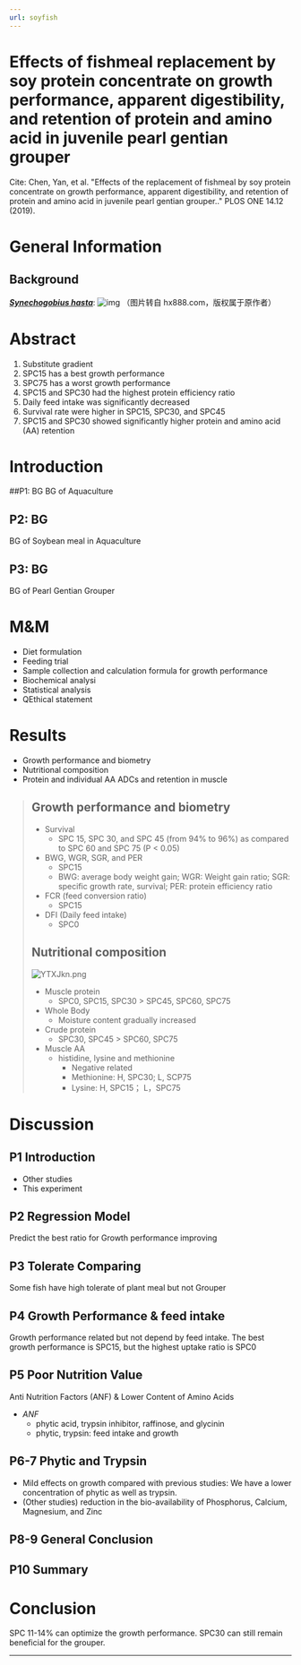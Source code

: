 ```yaml
---
url: soyfish
---
```


# Effects of fishmeal replacement by soy protein concentrate on growth performance, apparent digestibility, and retention of protein and amino acid in juvenile pearl gentian grouper

Cite: Chen, Yan, et al. "Effects of the replacement of fishmeal by soy protein concentrate on growth performance, apparent digestibility, and retention of protein and amino acid in juvenile pearl gentian grouper.." PLOS ONE 14.12 (2019).


# General Information

## Background
[***Synechogobius hasta***](https://baike.baidu.com/item/%E5%BC%82%E8%82%B2%E9%93%B6%E9%B2%AB):
![img](http://www.hx888.com/hengxing/upload/cms/www/201501/13105851ei61.jpg)
（图片转自 hx888.com，版权属于原作者）


# Abstract
1. Substitute gradient
2. SPC15 has a best growth performance
3. SPC75 has a worst growth performance
4. SPC15 and SPC30 had the highest protein efficiency ratio
5. Daily feed intake was significantly decreased
6. Survival rate were higher in SPC15, SPC30, and SPC45
7. SPC15 and SPC30 showed significantly higher protein and amino acid (AA) retention

# Introduction

##P1: BG
BG of Aquaculture

## P2: BG
BG of Soybean meal in Aquaculture

## P3: BG
BG of Pearl Gentian Grouper


# M&M
- Diet formulation
- Feeding trial
- Sample collection and calculation formula for growth performance
- Biochemical analysi
- Statistical analysis
- QEthical statement

# Results
- Growth performance and biometry
- Nutritional composition
- Protein and individual AA ADCs and retention in muscle

> ## Growth performance and biometry
> - Survival
>   - SPC 15, SPC 30, and SPC 45 (from 94% to 96%) as compared to SPC 60 and SPC 75 (P < 0.05)
> - BWG, WGR, SGR, and PER
>   - SPC15
>   - BWG: average body weight gain; WGR: Weight gain ratio; SGR: specific growth rate, survival; PER: protein efficiency ratio
> - FCR (feed conversion ratio)
>     - SPC15
> - DFI (Daily feed intake)
>     -  SPC0
>
> ## Nutritional composition
> ![YTXJkn.png](https://s1.ax1x.com/2020/05/20/YTXJkn.png)
> - Muscle protein
>   - SPC0, SPC15, SPC30 > SPC45, SPC60, SPC75
> - Whole Body
>   - Moisture content gradually increased
> - Crude protein
>   - SPC30, SPC45 > SPC60, SPC75
> - Muscle AA
>   - histidine, lysine and methionine
>     - Negative related
>     - Methionine: H, SPC30; L, SCP75
>     - Lysine: H, SPC15； L，SPC75


# Discussion

## P1 Introduction
- Other studies
- This experiment

## P2 Regression Model
Predict the best ratio for Growth performance improving

## P3 Tolerate Comparing
Some fish have high tolerate of plant meal but not Grouper

## P4 Growth Performance & feed intake
Growth performance related but not depend by feed intake.
The best growth performance is SPC15, but the highest uptake ratio is SPC0

## P5 Poor Nutrition Value
Anti Nutrition Factors (ANF) & Lower Content of Amino Acids
- *ANF*
  - phytic acid, trypsin inhibitor, raffinose, and glycinin
  - phytic, trypsin: feed intake and growth

## P6-7 Phytic and Trypsin
- Mild effects on growth compared with previous studies: We have a lower concentration of phytic as well as trypsin.
- (Other studies) reduction in the bio-availability of Phosphorus, Calcium, Magnesium, and Zinc

## P8-9 General Conclusion
## P10 Summary



# Conclusion

SPC 11-14% can optimize the growth performance.
SPC30 can still remain beneficial for the grouper.

---

